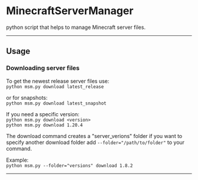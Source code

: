 # MinecraftServerManager

python script that helps to manage Minecraft server files.

---

## Usage

### Downloading server files

To get the newest release server files use:  
`python msm.py download latest_release`

or for snapshots:  
`python msm.py download latest_snapshot`

If you need a specific version:  
`python msm.py download <version>`  
`python msm.py download 1.20.4`  

The download command creates a "server_verions" folder
if you want to specify another download folder add `--folder="/path/to/folder"`
to your command.

Example:  
`python msm.py --folder="versions" download 1.8.2`  

---
